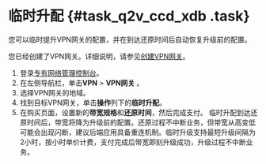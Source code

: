 # 临时升配 {#task_q2v_ccd_xdb .task}

您可以临时提升VPN网关的配置，并在到达还原时间后自动恢复升级前的配置。

您已经创建了VPN网关。详细说明，请参见[创建VPN网关](intl.zh-CN/用户指南/管理VPN网关/创建VPN网关.md#)。

1.  登录[专有网络管理控制台](https://vpcnext.console.aliyun.com/nat/)。 
2.  在左侧导航栏，单击**VPN** \> **VPN网关** 。 
3.  选择VPN网关的地域。 
4.  找到目标VPN网关，单击**操作**列下的**临时升配**。 
5.  在购买页面，设置新的**带宽规格**和**还原时间**，然后完成支付。 临时升配到达还原时间后，带宽将降为升级前的配置。还原过程不中断业务，但带宽从高变低可能会出现闪断，建议后端应用具备重连机制。临时升级支持最短升级间隔为2小时，按小时单价计费，支付完成后带宽即刻升级成功，升级过程不中断业务。

